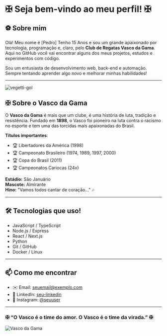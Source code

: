 # ✠ Seja bem-vindo ao meu perfil! ✠

## ⚽ Sobre mim

Olá! Meu nome é [Pedro] Tenho 15 Anos e sou um grande apaixonado por tecnologia, programação e, claro, pelo **Club de Regatas Vasco da Gama**. Aqui no GitHub você vai encontrar alguns dos meus projetos, estudos e experimentos com código.

Sou um entusiasta de desenvolvimento web, back-end e automação. Sempre tentando aprender algo novo e melhorar minhas habilidades!

---

![vegetti-gol](https://github.com/user-attachments/assets/a398733f-e08b-414e-ae80-f08078f6ee11)


## ✠ Sobre o Vasco da Gama

O **Vasco da Gama** é mais que um clube, é uma história de luta, tradição e resistência. Fundado em **1898**, o Vasco foi pioneiro na luta contra o racismo no esporte e tem uma das torcidas mais apaixonadas do Brasil.

**Títulos importantes**:
- 🏆 Libertadores da América (1998)  
- 🏆 Campeonato Brasileiro (1974, 1989, 1997, 2000)  
- 🏆 Copa do Brasil (2011)  
- 🏆 Campeonatos Cariocas (24x)

**Estádio:** São Januário  
**Mascote:** Almirante  
**Hino:** "Vamos todos cantar de coração..." 🎶

---

## 🛠️ Tecnologias que uso!


- JavaScript / TypeScript
- Node.js / Express
- React / Next.js
- Python
- Git / GitHub
- Docker / Linux

---

## 📫 Como me encontrar

- ✉️ Email: seuemail@exemplo.com  
- 🔗 LinkedIn: [seu-linkedin](https://linkedin.com/in/seuusuario)  
- 💬 Instagram: [@seuuser](https://instagram.com/seuuser)

---

### ✠ “O Vasco é o time do amor. O Vasco é o time da virada.” ✠

![Vasco da Gama](https://upload.wikimedia.org/wikipedia/commons/thumb/f/fd/Vasco_da_Gama_logo.svg/1200px-Vasco_da_Gama_logo.svg.png)
